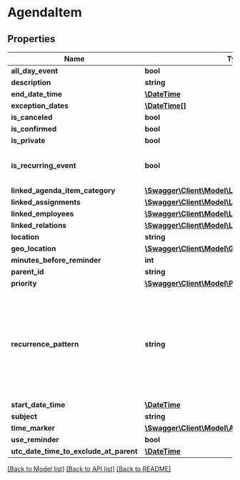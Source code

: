 # AgendaItem

## Properties
Name | Type | Description | Notes
------------ | ------------- | ------------- | -------------
**all_day_event** | **bool** |  | [optional] 
**description** | **string** |  | [optional] 
**end_date_time** | [**\DateTime**](\DateTime.md) |  | [optional] 
**exception_dates** | [**\DateTime[]**](\DateTime.md) |  | [optional] 
**is_canceled** | **bool** |  | [optional] 
**is_confirmed** | **bool** |  | [optional] 
**is_private** | **bool** |  | [optional] 
**is_recurring_event** | **bool** | When set to true this AgendaItem is marked as a recurring AgendaItem. The recurrency pattern MUST be set using the property &#39;RecurrencePattern&#39;. | [optional] 
**linked_agenda_item_category** | [**\Swagger\Client\Model\LinkedAgendaItemCategory**](LinkedAgendaItemCategory.md) |  | [optional] 
**linked_assignments** | [**\Swagger\Client\Model\LinkedAssignment[]**](LinkedAssignment.md) |  | [optional] 
**linked_employees** | [**\Swagger\Client\Model\LinkedEmployee[]**](LinkedEmployee.md) |  | [optional] 
**linked_relations** | [**\Swagger\Client\Model\LinkedRelation[]**](LinkedRelation.md) |  | [optional] 
**location** | **string** |  | [optional] 
**geo_location** | [**\Swagger\Client\Model\GeoLocation**](GeoLocation.md) |  | [optional] 
**minutes_before_reminder** | **int** |  | [optional] 
**parent_id** | **string** |  | [optional] 
**priority** | [**\Swagger\Client\Model\Priority**](Priority.md) |  | [optional] 
**recurrence_pattern** | **string** | When the AgendaItem is a recurring AgendaItem (IsRecurringEvent &#x3D; true) the recurrency pattern describes how and when occurences take place. See https://tools.ietf.org/html/rfc2445#section-4.3.10 for the specifications of the recurrence pattern string. . Examples: FREQ&#x3D;WEEKLY;BYDAY&#x3D;MO,TU,WE,TH,FR FREQ&#x3D;DAILY;COUNT&#x3D;10 FREQ&#x3D;WEEKLY;COUNT&#x3D;10;BYDAY&#x3D;WE . Not supported: BYSECOND BYMINUTE BYYEARDAY BYWEEKNO | [optional] 
**start_date_time** | [**\DateTime**](\DateTime.md) |  | [optional] 
**subject** | **string** |  | [optional] 
**time_marker** | [**\Swagger\Client\Model\AgendaItemTimeMarker**](AgendaItemTimeMarker.md) |  | [optional] 
**use_reminder** | **bool** |  | [optional] 
**utc_date_time_to_exclude_at_parent** | [**\DateTime**](\DateTime.md) |  | [optional] 

[[Back to Model list]](../README.md#documentation-for-models) [[Back to API list]](../README.md#documentation-for-api-endpoints) [[Back to README]](../README.md)



